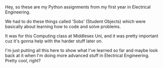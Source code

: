 Hey, so these are my Python assignments from my first year in Electrical Engineering. 

We had to do these things called 'Sobs' (Student Objects) which were basically about learning how to code and solve problems.

It was for this Computing class at Middlesex Uni, and it was pretty important cuz it's gonna help with the harder stuff later on.

I'm just putting all this here to show what I've learned so far and maybe look back at it when I'm doing more advanced stuff in Electrical Engineering. Pretty cool, right?
